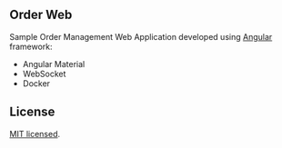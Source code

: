 ## Order Web 

Sample Order Management Web Application developed using [Angular](https://angular.io) framework:
- Angular Material
- WebSocket
- Docker

## License

  [MIT licensed](LICENSE).
